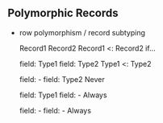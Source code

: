 ## Polymorphic Records


- row polymorphism / record subtyping





    Record1           Record2           Record1 <: Record2 if...
    
    field: Type1      field: Type2      Type1 <: Type2
    
    field: -          field: Type2      Never
    
    field: Type1      field: -          Always
    
    field: -          field: -          Always
